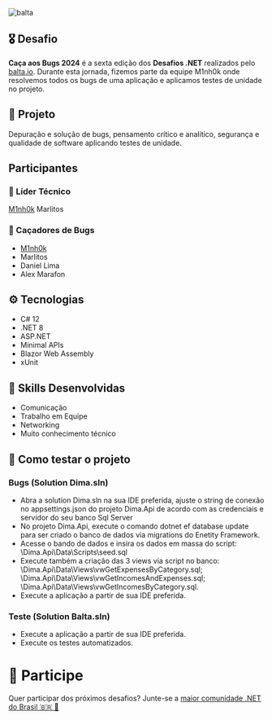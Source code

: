 ![balta](https://baltaio.blob.core.windows.net/static/images/dark/balta-logo.svg)

## 🎖️ Desafio
**Caça aos Bugs 2024** é a sexta edição dos **Desafios .NET** realizados pelo [balta.io](https://balta.io). Durante esta jornada, fizemos parte da equipe M1nh0k onde resolvemos todos os bugs de uma aplicação e aplicamos testes de unidade no projeto.

## 📱 Projeto
Depuração e solução de bugs, pensamento crítico e analítico, segurança e qualidade de software aplicando testes de unidade.

## Participantes
### 🚀 Líder Técnico
[M1nh0k](https://github.com/danielmariani/desafio-caca-aos-bugs)
Marlitos

### 👻 Caçadores de Bugs
* [M1nh0k](https://github.com/danielmariani/desafio-caca-aos-bugs)
* Marlitos
* Daniel Lima
* Alex Marafon

## ⚙️ Tecnologias
* C# 12
* .NET 8
* ASP.NET
* Minimal APIs
* Blazor Web Assembly
* xUnit

## 🥋 Skills Desenvolvidas
* Comunicação
* Trabalho em Equipe
* Networking
* Muito conhecimento técnico

## 🧪 Como testar o projeto
### Bugs (Solution Dima.sln)
* Abra a solution Dima.sln na sua IDE preferida, ajuste o string de conexão no appsettings.json do projeto Dima.Api de acordo com as credenciais e servidor do seu banco Sql Server
* No projeto Dima.Api, execute o comando dotnet ef database update para ser criado o banco de dados via migrations do Enetity Framework.
* Acesse o bando de dados e insira os dados em massa do script: \Dima.Api\Data\Scripts\seed.sql
* Execute também a criação das 3 views via script no banco:
  \Dima.Api\Data\Views\vwGetExpensesByCategory.sql;
  \Dima.Api\Data\Views\vwGetIncomesAndExpenses.sql;
  \Dima.Api\Data\Views\vwGetIncomesByCategory.sql.
* Execute a aplicação a partir de sua IDE preferida.
  
### Teste (Solution Balta.sln)
* Execute a aplicação a partir de sua IDE preferida.
* Execute os testes automatizados.


# 💜 Participe
Quer participar dos próximos desafios? Junte-se a [maior comunidade .NET do Brasil 🇧🇷 💜](https://balta.io/discord)
